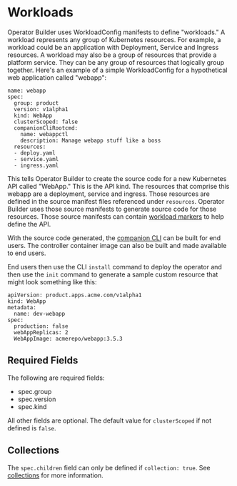 # Workloads

Operator Builder uses WorkloadConfig manifests to define "workloads."  A workload
represents any group of Kubernetes resources.  For example, a workload could be an
application with Deployment, Service and Ingress resources.  A workload may also
be a group of resources that provide a platform service.  They can be
any group of resources that logically group together.  Here's an example of
a simple WorkloadConfig for a hypothetical web application called "webapp":

    name: webapp
    spec:
      group: product
      version: v1alpha1
      kind: WebApp
      clusterScoped: false
      companionCliRootcmd:
        name: webappctl
        description: Manage webapp stuff like a boss
      resources:
      - deploy.yaml
      - service.yaml
      - ingress.yaml

This tells Operator Builder to create the source code for a new Kubernetes API
called "WebApp."  This is the API kind.  The resources that comprise this webapp
are a deployment, service and ingress.  Those resources are defined in the
source manifest files referenced under `resources`.  Operator Builder uses those
source manifests to generate source code for those resources.  Those source
manifests can contain [workload markers](workload-markers.md) to help define the
API.

With the source code generated, the [companion CLI](companion-cli.md) can be
built for end users.  The controller container image can also be built and made
available to end users.

End users then use the CLI `install` command to deploy the operator and then
use the `init` command to generate a sample custom resource that might look
something like this:

	apiVersion: product.apps.acme.com/v1alpha1
	kind: WebApp
	metadata:
	  name: dev-webapp
	spec:
      production: false
      webAppReplicas: 2
      WebAppImage: acmerepo/webapp:3.5.3

## Required Fields

The following are required fields:
- spec.group
- spec.version
- spec.kind

All other fields are optional.  The default value for `clusterScoped` if not
defined is `false`.

## Collections

The `spec.children` field can only be defined if `collection: true`.  See
[collections](collections.md) for more information.

